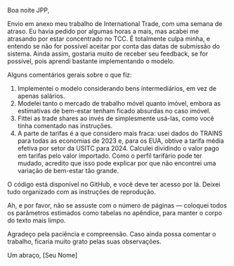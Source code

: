 Boa noite JPP,

Envio em anexo meu trabalho de International Trade, com uma semana de atraso. Eu havia pedido por algumas horas a mais, mas acabei me atrasando por estar concentrado no TCC. É totalmente culpa minha, e entendo se não for possível aceitar por conta das datas de submissão do sistema. Ainda assim, gostaria muito de receber seu feedback, se for possível, pois aprendi bastante implementando o modelo.

Alguns comentários gerais sobre o que fiz:

1. Implementei o modelo considerando bens intermediários, em vez de apenas salários.
2. Modelei tanto o mercado de trabalho móvel quanto imóvel, embora as estimativas de bem-estar tenham ficado absurdas no caso imóvel.
3. Fittei as trade shares ao invés de simplesmente usá-las, como você tinha comentado nas instruções.
4. A parte de tarifas é a que considero mais fraca: usei dados do TRAINS para todas as economias de 2023 e, para os EUA, obtive a tarifa média efetiva por setor da USITC para 2024. Calculei dividindo o valor pago em tarifas pelo valor importado. Como o perfil tarifário pode ter mudado, acredito que isso pode explicar por que não encontrei uma variação de bem-estar tão grande.

O código está disponível no GitHub, e você deve ter acesso por lá. Deixei tudo organizado com as instruções de reprodução.

Ah, e por favor, não se assuste com o número de páginas — coloquei todos os parâmetros estimados como tabelas no apêndice, para manter o corpo do texto mais limpo.

Agradeço pela paciência e compreensão. Caso ainda possa comentar o trabalho, ficaria muito grato pelas suas observações.

Um abraço,
[Seu Nome]
